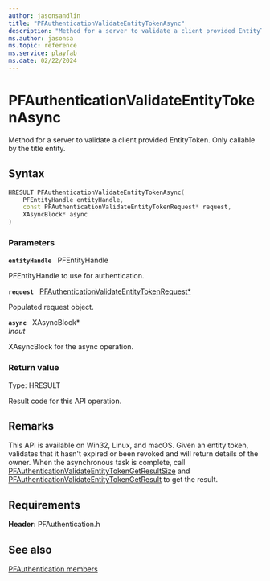 ```yaml
---
author: jasonsandlin
title: "PFAuthenticationValidateEntityTokenAsync"
description: "Method for a server to validate a client provided EntityToken. Only callable by the title entity."
ms.author: jasonsa
ms.topic: reference
ms.service: playfab
ms.date: 02/22/2024
---
```


# PFAuthenticationValidateEntityTokenAsync  

Method for a server to validate a client provided EntityToken. Only callable by the title entity.  

## Syntax  
  
```cpp
HRESULT PFAuthenticationValidateEntityTokenAsync(  
    PFEntityHandle entityHandle,  
    const PFAuthenticationValidateEntityTokenRequest* request,  
    XAsyncBlock* async  
)  
```  
  
### Parameters  
  
**`entityHandle`** &nbsp; PFEntityHandle  
  
PFEntityHandle to use for authentication.  
  
**`request`** &nbsp; [PFAuthenticationValidateEntityTokenRequest*](../../pfauthenticationtypes/structs/pfauthenticationvalidateentitytokenrequest.md)  
  
Populated request object.  
  
**`async`** &nbsp; XAsyncBlock*  
*_Inout_*  
  
XAsyncBlock for the async operation.  
  
  
### Return value
Type: HRESULT
  
Result code for this API operation.
  
## Remarks  
  
This API is available on Win32, Linux, and macOS. Given an entity token, validates that it hasn't expired or been revoked and will return details of the owner. When the asynchronous task is complete, call [PFAuthenticationValidateEntityTokenGetResultSize](pfauthenticationvalidateentitytokengetresultsize.md) and [PFAuthenticationValidateEntityTokenGetResult](pfauthenticationvalidateentitytokengetresult.md) to get the result.
  
## Requirements  
  
**Header:** PFAuthentication.h
  
## See also  
[PFAuthentication members](../pfauthentication_members.md)  

  
  
